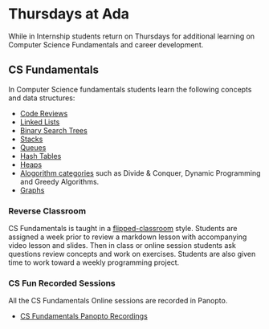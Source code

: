 # Thursdays at Ada

While in Internship students return on Thursdays for additional learning on Computer Science Fundamentals and career development.

## CS Fundamentals

In Computer Science fundamentals students learn the following concepts and data structures:

- [Code Reviews](../01-Code-Reviews/01-code-reviews.md)
- [Linked Lists](../02-linked-lists/02-linked-lists.md)
- [Binary Search Trees](../03-Binary-Search-Trees/01-Binary-Search-Trees.md)
- [Stacks](../04-Stacks-And-Queues/01-stacks-and-queues.md)
- [Queues](../04-Stacks-And-Queues/01-stacks-and-queues.md)
- [Hash Tables](../05-hash-tables/01-hash-tables.md)
- [Heaps](../06-heaps/01-heaps.md)
- [Alogorithm categories](../07-algorithms/algorithms.md) such as Divide & Conquer, Dynamic Programming and Greedy Algorithms.
- [Graphs](../08-graphs/graphs.md)

### Reverse Classroom

CS Fundamentals is taught in a [flipped-classroom](https://omerad.msu.edu/teaching/teaching-strategies/27-teaching/162-what-why-and-how-to-implement-a-flipped-classroom-model) style.  Students are assigned a week prior to review a markdown lesson with accompanying video lesson and slides.  Then in class or online session students ask questions review concepts and work on exercises.  Students are also given time to work toward a weekly programming project.

### CS Fun Recorded Sessions

All the CS Fundamentals Online sessions are recorded in Panopto.

- [CS Fundamentals Panopto Recordings](https://adaacademy.hosted.panopto.com/Panopto/Pages/Sessions/List.aspx?folderID=68179df6-b98d-4b12-8f68-ac32016bc0a0)


